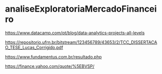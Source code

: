 # analiseExploratoriaMercadoFinanceiro


https://www.datacamp.com/pt/blog/data-analytics-projects-all-levels

https://repositorio.ufrn.br/bitstream/123456789/43653/2/TCC_DISSERTACAO_TESE_Lucas_Corrigido.pdf

https://www.fundamentus.com.br/resultado.php

https://finance.yahoo.com/quote/%5EBVSP/
